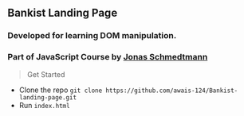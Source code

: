 ## Bankist Landing Page

### Developed for learning DOM manipulation.

### Part of JavaScript Course by [Jonas Schmedtmann](https://github.com/jonasschmedtmann)

> Get Started
- Clone the repo `git clone https://github.com/awais-124/Bankist-landing-page.git`
- Run `index.html`